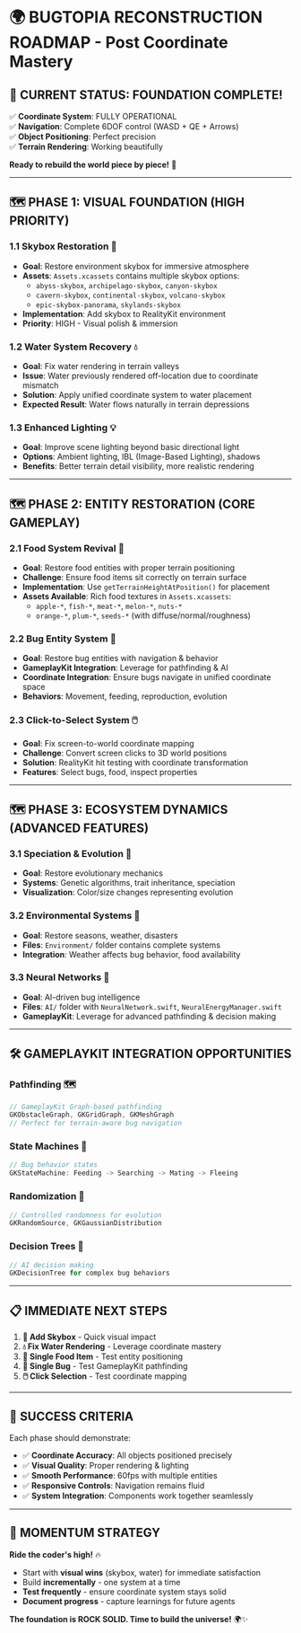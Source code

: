 # 🌍 **BUGTOPIA RECONSTRUCTION ROADMAP** - Post Coordinate Mastery

## 🎯 **CURRENT STATUS: FOUNDATION COMPLETE!**

✅ **Coordinate System**: FULLY OPERATIONAL  
✅ **Navigation**: Complete 6DOF control (WASD + QE + Arrows)  
✅ **Object Positioning**: Perfect precision  
✅ **Terrain Rendering**: Working beautifully  

**Ready to rebuild the world piece by piece!** 🚀

---

## 🗺️ **PHASE 1: VISUAL FOUNDATION** (HIGH PRIORITY)

### 1.1 **Skybox Restoration** 🌌
- **Goal**: Restore environment skybox for immersive atmosphere
- **Assets**: `Assets.xcassets` contains multiple skybox options:
  - `abyss-skybox`, `archipelago-skybox`, `canyon-skybox`
  - `cavern-skybox`, `continental-skybox`, `volcano-skybox` 
  - `epic-skybox-panorama`, `skylands-skybox`
- **Implementation**: Add skybox to RealityKit environment
- **Priority**: HIGH - Visual polish & immersion

### 1.2 **Water System Recovery** 💧
- **Goal**: Fix water rendering in terrain valleys
- **Issue**: Water previously rendered off-location due to coordinate mismatch
- **Solution**: Apply unified coordinate system to water placement
- **Expected Result**: Water flows naturally in terrain depressions

### 1.3 **Enhanced Lighting** 💡
- **Goal**: Improve scene lighting beyond basic directional light
- **Options**: Ambient lighting, IBL (Image-Based Lighting), shadows
- **Benefits**: Better terrain detail visibility, more realistic rendering

---

## 🗺️ **PHASE 2: ENTITY RESTORATION** (CORE GAMEPLAY)

### 2.1 **Food System Revival** 🍎
- **Goal**: Restore food entities with proper terrain positioning
- **Challenge**: Ensure food items sit correctly on terrain surface
- **Implementation**: Use `getTerrainHeightAtPosition()` for placement
- **Assets Available**: Rich food textures in `Assets.xcassets`:
  - `apple-*`, `fish-*`, `meat-*`, `melon-*`, `nuts-*`
  - `orange-*`, `plum-*`, `seeds-*` (with diffuse/normal/roughness)

### 2.2 **Bug Entity System** 🐛
- **Goal**: Restore bug entities with navigation & behavior
- **GameplayKit Integration**: Leverage for pathfinding & AI
- **Coordinate Integration**: Ensure bugs navigate in unified coordinate space
- **Behaviors**: Movement, feeding, reproduction, evolution

### 2.3 **Click-to-Select System** 🖱️
- **Goal**: Fix screen-to-world coordinate mapping
- **Challenge**: Convert screen clicks to 3D world positions
- **Solution**: RealityKit hit testing with coordinate transformation
- **Features**: Select bugs, food, inspect properties

---

## 🗺️ **PHASE 3: ECOSYSTEM DYNAMICS** (ADVANCED FEATURES)

### 3.1 **Speciation & Evolution** 🧬
- **Goal**: Restore evolutionary mechanics
- **Systems**: Genetic algorithms, trait inheritance, speciation
- **Visualization**: Color/size changes representing evolution

### 3.2 **Environmental Systems** 🌿
- **Goal**: Restore seasons, weather, disasters
- **Files**: `Environment/` folder contains complete systems
- **Integration**: Weather affects bug behavior, food availability

### 3.3 **Neural Networks** 🧠
- **Goal**: AI-driven bug intelligence
- **Files**: `AI/` folder with `NeuralNetwork.swift`, `NeuralEnergyManager.swift`
- **GameplayKit**: Leverage for advanced pathfinding & decision making

---

## 🛠️ **GAMEPLAYKIT INTEGRATION OPPORTUNITIES**

### **Pathfinding** 🗺️
```swift
// GameplayKit Graph-based pathfinding
GKObstacleGraph, GKGridGraph, GKMeshGraph
// Perfect for terrain-aware bug navigation
```

### **State Machines** 🔄
```swift
// Bug behavior states
GKStateMachine: Feeding -> Searching -> Mating -> Fleeing
```

### **Randomization** 🎲
```swift
// Controlled randomness for evolution
GKRandomSource, GKGaussianDistribution
```

### **Decision Trees** 🌳
```swift
// AI decision making
GKDecisionTree for complex bug behaviors
```

---

## 📋 **IMMEDIATE NEXT STEPS**

1. **🌌 Add Skybox** - Quick visual impact
2. **💧 Fix Water Rendering** - Leverage coordinate mastery  
3. **🍎 Single Food Item** - Test entity positioning
4. **🐛 Single Bug** - Test GameplayKit pathfinding
5. **🖱️ Click Selection** - Test coordinate mapping

---

## 🎯 **SUCCESS CRITERIA**

Each phase should demonstrate:
- ✅ **Coordinate Accuracy**: All objects positioned precisely
- ✅ **Visual Quality**: Proper rendering & lighting
- ✅ **Smooth Performance**: 60fps with multiple entities
- ✅ **Responsive Controls**: Navigation remains fluid
- ✅ **System Integration**: Components work together seamlessly

---

## 🚀 **MOMENTUM STRATEGY**

**Ride the coder's high!** 🔥
- Start with **visual wins** (skybox, water) for immediate satisfaction
- Build **incrementally** - one system at a time
- **Test frequently** - ensure coordinate system stays solid
- **Document progress** - capture learnings for future agents

**The foundation is ROCK SOLID. Time to build the universe!** 🌍✨
